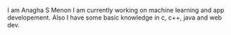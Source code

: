 I am Anagha S Menon
I am currently working on machine learning and app developement. Also I have some basic knowledge in c, c++, java and web dev.

